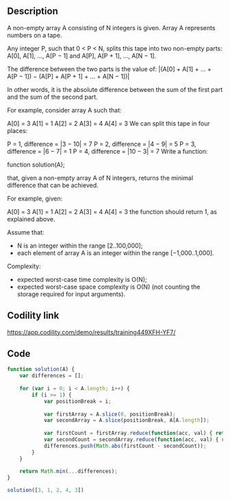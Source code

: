 ## Description
A non-empty array A consisting of N integers is given. Array A represents numbers on a tape.

Any integer P, such that 0 < P < N, splits this tape into two non-empty parts: A[0], A[1], ..., A[P − 1] and A[P], A[P + 1], ..., A[N − 1].

The difference between the two parts is the value of: |(A[0] + A[1] + ... + A[P − 1]) − (A[P] + A[P + 1] + ... + A[N − 1])|

In other words, it is the absolute difference between the sum of the first part and the sum of the second part.

For example, consider array A such that:

  A[0] = 3
  A[1] = 1
  A[2] = 2
  A[3] = 4
  A[4] = 3
We can split this tape in four places:

P = 1, difference = |3 − 10| = 7 
P = 2, difference = |4 − 9| = 5 
P = 3, difference = |6 − 7| = 1 
P = 4, difference = |10 − 3| = 7 
Write a function:

function solution(A);

that, given a non-empty array A of N integers, returns the minimal difference that can be achieved.

For example, given:

  A[0] = 3
  A[1] = 1
  A[2] = 2
  A[3] = 4
  A[4] = 3
the function should return 1, as explained above.

Assume that:
- N is an integer within the range [2..100,000];
- each element of array A is an integer within the range [−1,000..1,000].

Complexity:
- expected worst-case time complexity is O(N);
- expected worst-case space complexity is O(N) (not counting the storage required for input arguments).

## Codility link
https://app.codility.com/demo/results/training449XFH-YF7/

## Code
```javascript
function solution(A) {
    var differences = [];
    
    for (var i = 0; i < A.length; i++) {
        if (i >= 1) {
            var positionBreak = i;
            
            var firstArray = A.slice(0, positionBreak);
            var secondArray = A.slice(positionBreak, A[A.length]);
            
            var firstCount = firstArray.reduce(function(acc, val) { return acc + val; });
            var secondCount = secondArray.reduce(function(acc, val) { return acc + val; });
            differences.push(Math.abs(firstCount - secondCount));
        }
    }
    
    return Math.min(...differences);
}

solution([3, 1, 2, 4, 3])
```